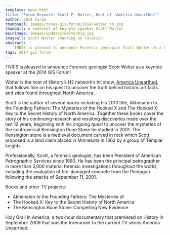 ```yaml
---
template: news.html
title: "Forum Keynote: Scott F. Wolter, Host of 'America Unearthed'"
author: 2014 Forum
thumbnail: images/texas-gis-forum/2014/wolter_th.jpg
thumbalt: A headshot of keynote speaker Scott Wolter
mainimage: images/updates/wolterbig.jpg
imagealt: Scott Wolter shooting on location
abstract: 
    TNRIS is pleased to announce Forensic geologist Scott Wolter as a keynote speaker at the 2014 GIS Forum! 
tags: 2014 gis forum
---
```


TNRIS is pleased to announce Forensic geologist Scott Wolter as a keynote speaker at the 2014 GIS Forum! 

Wolter is the host of History’s H2 network’s hit show, [America Unearthed](http://www.history.com/shows/america-unearthed/), that follows him on his quest to uncover the truth behind historic artifacts and sites found throughout North America.

Scott is the author of several books including his 2013 title, Akhenaten to the Founding Fathers: The Mysteries of the Hooked X and The Hooked X: Key to the Secret History of North America. Together these books cover the story of his continuing research and resulting discoveries made over the last 12 years, beginning with his ongoing quest to uncover the mysteries of the controversial Kensington Rune Stone he studied in 2001. The Kensington stone is a medieval document carved in rock which Scott proposed is a land claim placed in Minnesota in 1362 by a group of Templar knights.

Professionally, Scott, a forensic geologist, has been President of American Petrographic Services since 1990. He has been the principal petrographer in more than 5,000 material forensic investigations throughout the world, including the evaluation of fire-damaged concrete from the Pentagon following the attacks of September 11, 2001.

Books and other TV projects: 
* Akhenaten to the Founding Fathers: The Mysteries of
* The Hooked X: Key to the Secret History of North America
* The Kensington Rune Stone: Compelling New Evidence

Holy Grail In America, a two-hour documentary that premiered on History in September 2009 that was the forerunner to the current TV series America Unearthed.
